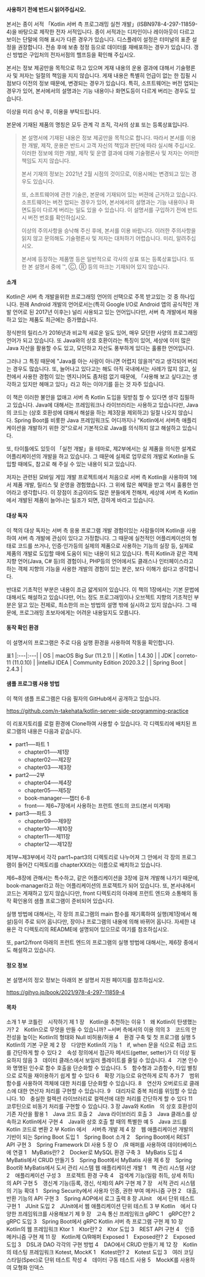 

#### 사용하기 전에 반드시 읽어주십시오.

본서는 종이 서적 「Kotlin 서버 측 프로그래밍 실천 개발」(ISBN978-4-297-11859-4)을 바탕으로 제작한 전자 서적입니다. 종이 서적과는 디자인이나 레이아웃이 다르고 보이는 단말에 의해 표시가 다른 경우가 있습니다. 디스플레이 설정은 터미널의 표준 설정을 권장합니다. 전송 후에 보충 정정 등으로 데이터를 재배포하는 경우가 있습니다. 갱신 방법은 구입처의 전자서점의 헬프등을 확인해 주십시오.

본서는 정보 제공만을 목적으로 하고 있으며 게재 내용의 운용 결과에 대해서 기술평론사 및 저자는 일절의 책임을 지지 않습니다. 게재 내용은 특별히 언급이 없는 한 집필 시점보다 이전의 정보 때문에, 변경되는 경우가 있습니다. 특히, 소프트웨어는 버전 업되는 경우가 있어, 본서에서의 설명과는 기능 내용이나 화면도등이 다르게 버리는 경우도 있습니다.

이상을 미리 승낙 후, 이용을 부탁드립니다.

본문에 기재된 제품의 명칭은 모두 관계 각 조직, 각사의 상표 또는 등록상표입니다.

> 본 설명서에 기재된 내용은 정보 제공만을 목적으로 합니다. 따라서 본서를 이용한 개발, 제작, 운용은 반드시 고객 자신의 책임과 판단에 따라 실시해 주십시오. 이러한 정보에 의한 개발, 제작 및 운영 결과에 대해 기술평론사 및 저자는 어떠한 책임도 지지 않습니다.
>
> 본서 기재의 정보는 2021년 2월 시점의 것이므로, 이용시에는 변경되고 있는 경우도 있습니다.
> 
> 또, 소프트웨어에 관한 기술은, 본문에 기재되어 있는 버젼에 근거하고 있습니다. 소프트웨어는 버전 업되는 경우가 있어, 본서에서의 설명과는 기능 내용이나 화면도등이 다르게 버리는 일도 있을 수 있습니다. 이 설명서를 구입하기 전에 반드시 버전 번호를 확인하십시오.
> 
> 이상의 주의사항을 승낙해 주신 후에, 본서를 이용 바랍니다. 이러한 주의사항을 읽지 않고 문의해도 기술평론사 및 저자는 대처하기 어렵습니다. 미리, 알려주십시오.
> 
> 본서에 등장하는 제품명 등은 일반적으로 각사의 상표 또는 등록상표입니다. 또한 본 설명서 중에 ™, Ⓒ, Ⓡ 등의 마크는 기재되어 있지 않습니다.

#### 소개
Kotlin은 서버 측 개발을위한 프로그래밍 언어의 선택으로 주목 받고있는 것 중 하나입니다. 원래 Android 개발의 언어로서는(특히 Google I/O로 Android 앱의 공식적인 개발 언어로 된 2017년 이후는) 널리 사용되고 있는 언어입니다만, 서버 측 개발에서 채용하고 있는 제품도 최근에는 증가했습니다.

정식판의 릴리스가 2016년과 비교적 새로운 일도 있어, 매우 모던한 사양의 프로그래밍 언어가 되고 있습니다. 또 Java와의 상호 호환이라는 특징이 있어, 세상에 이미 많은 Java 자산을 활용할 수도 있고, 모던하고 자산도 풍부하게 있다는 훌륭한 언어입니다.

그러나 그 특징 때문에 "Java를 아는 사람이 아니면 어렵지 않을까"라고 생각되어 버리는 경우도 많습니다. 또, 늘어나고 있다고는 해도 아직 국내에서는 사례가 많지 않고, 실천에서 사용한 경험이 있는 엔지니어도 좀처럼 없기 때문에, 「사용해 보고 싶다고는 생각하고 있지만 헤매고 있다」라고 하는 이야기를 듣는 것 자주 있습니다.

이 책은 이러한 불안을 없애고 서버 측 Kotlin 도입을 뒷받침 할 수 있다면 생각 집필하고 있습니다. Java에 대해서는 프레임워크나 라이브러리는 사용하고 있습니다만, Java의 코드는 (상호 호환성에 대해서 해설을 하는 제3장을 제외하고) 일절 나오지 않습니다. Spring Boot를 비롯한 Java 프레임워크도 어디까지나 "Kotlin에서 서버측 애플리케이션을 개발하기 위한 것"으로서 기본적으로 Java를 의식하지 않고 해설하고 있습니다.

또, 타이틀에도 있듯이 「실천 개발」을 테마로, 제2부에서는 실 제품을 의식한 설계로 어플리케이션의 개발을 하고 있습니다. 그 때문에 실제로 업무로의 개발로 Kotlin을 도입할 때에도, 참고로 해 주실 수 있는 내용이 되고 있습니다.

저자는 관련된 모바일 게임 개발 프로젝트에서 처음으로 서버 측 Kotlin을 사용하여 1에서 제품 개발, 릴리스 및 운영을 경험했습니다. 그 위에 많은 혜택을 받고 역시 훌륭한 언어라고 생각합니다. 이 장점이 조금이라도 많은 분들에게 전해져, 세상에 서버 측 Kotlin에서 개발된 제품이 늘어나는 일조가 되면, 강하게 바라고 있습니다.

#### 대상 독자
이 책의 대상 독자는 서버 측 응용 프로그램 개발 경험이있는 사람들이며 Kotlin을 사용하여 서버 측 개발에 관심이 있다고 가정합니다. 그 때문에 실천적인 어플리케이션의 형태로 코드를 쓰거나, 인증·인가등의 실제의 제품으로 사용하는 기능의 실장 등, 실제로 제품의 개발로 도입할 때에 도움이 되는 내용이 되고 있습니다. 특히 Kotlin과 같은 객체 지향 언어(Java, C# 등)의 경험이나, PHP등의 언어에서도 클래스나 인터페이스라고 하는 객체 지향의 기능을 사용한 개발의 경험이 있는 분은, 보다 이해가 쉽다고 생각합니다.

반대로 기초적인 부분은 내용이 조금 얇게되어 있습니다. 이 책의 1장에서는 기본 문법에 대해서도 해설하고 있습니다만, 어느 정도 프로그래밍이나 오브젝트 지향의 기초적인 부분은 알고 있는 전제로, 최소한의 쓰는 방법의 설명 밖에 실시하고 있지 않습니다. 그 때문에, 프로그래밍 초보자에게는 어려운 내용일지도 모릅니다.

#### 동작 확인 환경
이 설명서의 프로그램은 주로 다음 실행 환경을 사용하여 작동을 확인합니다.

표1
|:---|:---|
| OS | macOS Big Sur (11.2.1) |
| Kotlin | 1.4.30 |
| JDK | correto-11 (11.0.10) |
|intelliJ IDEA | Community Edition 2020.3.2 |
| Spring Boot | 2.4.3 |

#### 샘플 프로그램 사용 방법
이 책의 샘플 프로그램은 다음 필자의 GitHub에서 공개하고 있습니다.

https://github.com/n-takehata/kotlin-server-side-programming-practice

이 리포지토리를 로컬 환경에 Clone하여 사용할 수 있습니다. 각 디렉토리에 배치된 프로그램의 내용은 다음과 같습니다.

- part1──파트 1
  - chapter01──제1장
  - chapter02──제2장
  - chapter03──제3장
- part2──2부
  - chapter04──제4장
  - chapter05──제5장
  - book-manager──챕터 6-8
  - front── 제6~7장에서 사용하는 프런트 엔드의 코드(본서 미게재)
- part3──파트 3
  - chapter09──제9장
  - chapter10──제10장
  - chapter11──제11장
  - chapter12──제12장

제1부~제3부에서 각각 part1~part3의 디렉토리로 나누어져 그 안에서 각 장의 프로그램이 들어간 디렉토리를 chapterXX라는 이름으로 배치하고 있습니다.

제6~8장에 관해서는 특수하고, 같은 어플리케이션을 3장에 걸쳐 개발해 나가기 때문에, book-manager라고 하는 어플리케이션의 프로젝트가 되어 있습니다. 또, 본서내에서 코드는 게재하고 있지 않습니다만, front 디렉토리의 아래에 프런트 엔드와 소통해의 동작 확인용의 샘플 프로그램이 준비되어 있습니다.

실행 방법에 대해서는, 각 장의 프로그램의 main 함수를 재기록하여 실행(제1장에서 해설)등이 주로 되어 옵니다만, 장이나 프로그램의 내용에 의해 바뀌어 옵니다. 자세한 내용은 각 디렉토리의 README에 설명되어 있으므로 여기를 참조하십시오.

또, part2/front 아래의 프런트 엔드의 프로그램의 실행 방법에 대해서는, 제6장 중에서도 해설하고 있습니다.

#### 정오 정보
본 설명서의 정오 정보는 아래의 본 설명서 지원 페이지를 참조하십시오.

https://gihyo.jp/book/2021/978-4-297-11859-4

#### 목차
소개
1 부 코틀린　시작하기
제 1 장　Kotlin을 추천하는 이유
1　왜 Kotlin이 탄생했는가?
2　Kotlin으로 무엇을 만들 수 있습니까? ~서버 측에서의 이용 의의
3　코드의 안전성을 높이는 Kotlin의 형태와 Null 비허용/허용
4　환경 구축 및 첫 프로그램 실행
5　Kotlin의 기본 구문
제 2 장　다양한 Kotlin의 기능
1　if, when 문을 식으로 취급 코드를 간단하게 할 수 있다
2　속성 정의에서 접근자 메서드(getter, setter)가 더 이상 필요하지 않음
3　데이터 클래스에서 보일러 플레이트를 줄일 수 있습니다.
4　기본 인수와 명명된 인수로 함수 호출을 단순화할 수 있습니다.
5　함수형과 고층함수, 타입 별칭으로 로직을 재이용하기 쉽게 할 수 있다
6　확장 기능으로 유연하게 로직 추가
7　범위 함수를 사용하여 객체에 대한 처리를 단순화할 수 있습니다.
8　연산자 오버로드로 클래스에 대한 연산자 처리를 구현할 수 있습니다.
9　대리자로 중복 처리를 위임할 수 있습니다.
10　충실한 컬렉션 라이브러리로 컬렉션에 대한 처리를 간단하게 할 수 있다
11　코루틴으로 비동기 처리를 구현할 수 있습니다.
3 장 Java와 Kotlin　의 상호 호환성이 기존 자산을 활용
1　Java 코드 호출
2　Java 라이브러리 호출
3　Java 클래스를 상속하고 Kotlin에서 구현
4　Java와 상호 호출 할 때의 특별한 예
5　Java 코드를 Kotlin 코드로 변환
2 부 Kotlin 에서　서버측 개발
제 4 장　웹 애플리케이션 개발의 기반이 되는 Spring Boot 도입
1　Spring Boot 소개
2　Spring Boot에서 REST API 구현
3　Spring Framework DI 사용
5 장 O　/R 매퍼를 사용하여 데이터베이스에 연결
1　MyBatis란?
2　Docker로 MySQL 환경 구축
3　MyBatis 도입
4　MyBatis에서 CRUD 만들기
5　Spring Boot에서 MyBatis 사용
제 6 장　Spring Boot와 MyBatis에서 도서 관리 시스템 웹 애플리케이션 개발
1　책 관리 시스템 사양
2　애플리케이션 구성
3　프로젝트 환경 구축
4　검색계 기능(일람 취득, 상세 취득)의 API 구현
5　갱신계 기능(등록, 갱신, 삭제)의 API 구현
제 7 장　서적 관리 시스템의 기능 확대
1　Spring Security에서 사용자 인증, 권한 부여 메커니즘 구현
2　대출, 반환 기능의 API 구현
3　Spring AOP에서 로그 출력
8 장 JUnit　에서 단위 테스트 구현
1　JUnit 도입
2　JUnit에서 웹 애플리케이션 단위 테스트
3 부 Kotlin　에서 다양한 프레임워크를 사용해보기
제 9 장　고속 통신 프레임워크 gRPC
1　gRPC란?
2　gRPC 도입
3　Spring Boot에서 gRPC Kotlin 서버 측 프로그램 구현
제 10 장　Kotlin의 웹 프레임워크 Ktor
1　Ktor란?
2　Ktor 도입
3　REST API 구현
4　인증 메커니즘 구현
제 11 장　Kotlin제 O/R매퍼 Exposed
1　Exposed란?
2　Exposed 도입
3　DSL과 DAO 각각의 구현 방법
4　DAO에서 CRUD 만들기
제 12 장　Kotlin의 테스팅 프레임워크 Kotest, MockK
1　Kotest란?
2　Kotest 도입
3　여러 코딩 스타일(Spec)로 단위 테스트 작성
4　데이터 구동 테스트 사용
5　MockK를 사용하여 모형화
인덱스

